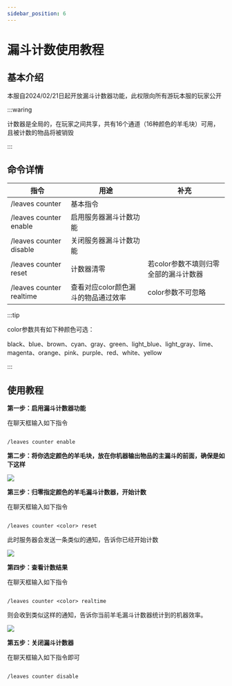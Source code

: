 ```yaml
---
sidebar_position: 6
---
```


# 漏斗计数使用教程

## 基本介绍

本服自2024/02/21日起开放漏斗计数器功能，此权限向所有游玩本服的玩家公开

:::waring

计数器是全局的，在玩家之间共享，共有16个通道（16种颜色的羊毛块）可用，且被计数的物品将被销毁

:::

## 命令详情
|指令|用途|补充|
|---|---|---|
|/leaves counter|基本指令|
|/leaves counter enable|启用服务器漏斗计数功能|
|/leaves counter disable|关闭服务器漏斗计数功能|
|/leaves counter <color> reset|计数器清零|若color参数不填则归零全部的漏斗计数器|
|/leaves counter <color> realtime|查看对应color颜色漏斗的物品通过效率|color参数不可忽略|

:::tip

color参数共有如下种颜色可选：

black、blue、brown、cyan、gray、green、light_blue、light_gray、lime、magenta、orange、pink、purple、red、white、yellow

:::

## 使用教程

**第一步：启用漏斗计数器功能**

在聊天框输入如下指令

```code

/leaves counter enable

```

**第二步：将你选定颜色的羊毛块，放在你机器输出物品的主漏斗的前面，确保是如下这样**

![](https://picst.sunbangyan.cn/2024/02/21/a2c902629d6f0f1f08138189549e947b.jpeg)

**第三步：归零指定颜色的羊毛漏斗计数器，开始计数**

在聊天框输入如下指令

```code

/leaves counter <color> reset

```

此时服务器会发送一条类似的通知，告诉你已经开始计数

![](https://picss.sunbangyan.cn/2024/02/21/b14fd962728ab4288d5d285d60e84ded.jpeg)

**第四步：查看计数结果**

在聊天框输入如下指令

```code

/leaves counter <color> realtime

```

则会收到类似这样的通知，告诉你当前羊毛漏斗计数器统计到的机器效率。

![](https://picss.sunbangyan.cn/2024/02/21/1007f6164ccb7a774cc0e8392106c043.jpeg)

**第五步：关闭漏斗计数器**

在聊天框输入如下指令即可

```code

/leaves counter disable

```
